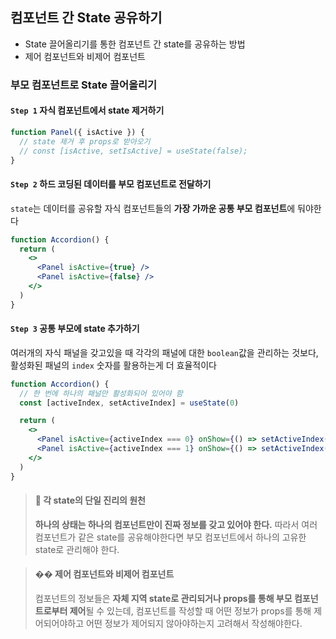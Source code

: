 ## 컴포넌트 간 State 공유하기

- State 끌어올리기를 통한 컴포넌트 간 state를 공유하는 방법
- 제어 컴포넌트와 비제어 컴포넌트

### 부모 컴포넌트로 State 끌어올리기

#### `Step 1` 자식 컴포넌트에서 state 제거하기

```jsx
function Panel({ isActive }) {
  // state 제거 후 props로 받아오기
  // const [isActive, setIsActive] = useState(false);
}
```

#### `Step 2` 하드 코딩된 데이터를 부모 컴포넌트로 전달하기

`state`는 데이터를 공유할 자식 컴포넌트들의 **가장 가까운 공통 부모 컴포넌트**에 둬야한다

```jsx
function Accordion() {
  return (
    <>
      <Panel isActive={true} />
      <Panel isActive={false} />
    </>
  )
}
```

#### `Step 3` 공통 부모에 state 추가하기

여러개의 자식 패널을 갖고있을 때 각각의 패널에 대한 `boolean`값을 관리하는 것보다, 활성화된 패널의 `index` 숫자를 활용하는게 더 효율적이다

```jsx
function Accordion() {
  // 한 번에 하나의 패널만 활성화되어 있어야 함
  const [activeIndex, setActiveIndex] = useState(0)

  return (
    <>
      <Panel isActive={activeIndex === 0} onShow={() => setActiveIndex(0)} />
      <Panel isActive={activeIndex === 1} onShow={() => setActiveIndex(1)} />
    </>
  )
}
```

> #### 🔅 각 state의 단일 진리의 원천
>
> **하나의 상태는 하나의 컴포넌트만이 진짜 정보를 갖고 있어야 한다.** 따라서 여러 컴포넌트가 같은 state를 공유해야한다면 부모 컴포넌트에서 하나의 고유한 state로 관리해야 한다.

> #### �� 제어 컴포넌트와 비제어 컴포넌트
>
> 컴포넌트의 정보들은 **자체 지역 state로 관리되거나 props를 통해 부모 컴포넌트로부터 제어**될 수 있는데, 컴포넌트를 작성할 때 어떤 정보가 props를 통해 제어되어야하고 어떤 정보가 제어되지 않아야하는지 고려해서 작성해야한다.

